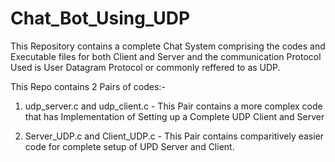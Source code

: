 # Chat_Bot_Using_UDP

This Repository contains a complete Chat System comprising the codes and Executable files for both Client and Server and the communication Protocol Used is User Datagram Protocol or commonly reffered to as UDP.

This Repo contains 2 Pairs of codes:-

1. udp_server.c and udp_client.c - This Pair contains a more complex code that has Implementation of Setting up a Complete UDP Client and Server

2. Server_UDP.c and Client_UDP.c - This Pair contains comparitively easier code for complete setup of UPD Server and Client.
